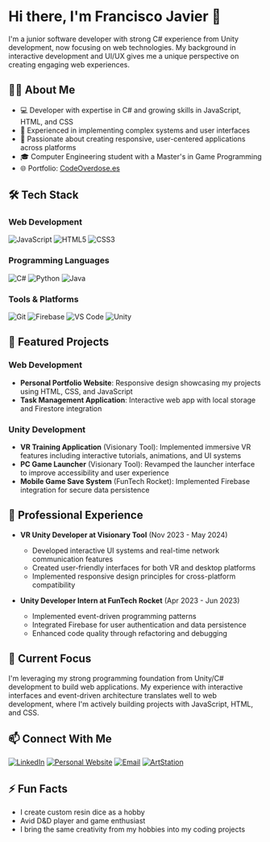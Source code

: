 # Hi there, I'm Francisco Javier 👋

I'm a junior software developer with strong C# experience from Unity development, now focusing on web technologies. My background in interactive development and UI/UX gives me a unique perspective on creating engaging web experiences.

## 👨‍💻 About Me

- 💻 Developer with expertise in C# and growing skills in JavaScript, HTML, and CSS
- 🔧 Experienced in implementing complex systems and user interfaces
- 🌟 Passionate about creating responsive, user-centered applications across platforms
- 🎓 Computer Engineering student with a Master's in Game Programming
- 🌐 Portfolio: [CodeOverdose.es](https://CodeOverdose.es)

## 🛠️ Tech Stack

### Web Development
![JavaScript](https://img.shields.io/badge/-JavaScript-F7DF1E?style=flat&logo=javascript&logoColor=black)
![HTML5](https://img.shields.io/badge/-HTML5-E34F26?style=flat&logo=html5&logoColor=white)
![CSS3](https://img.shields.io/badge/-CSS3-1572B6?style=flat&logo=css3&logoColor=white)

### Programming Languages
![C#](https://img.shields.io/badge/-C%23-239120?style=flat&logo=c-sharp&logoColor=white)
![Python](https://img.shields.io/badge/-Python-3776AB?style=flat&logo=python&logoColor=white)
![Java](https://img.shields.io/badge/-Java-007396?style=flat&logo=java&logoColor=white)

### Tools & Platforms
![Git](https://img.shields.io/badge/-Git-F05032?style=flat&logo=git&logoColor=white)
![Firebase](https://img.shields.io/badge/-Firebase-FFCA28?style=flat&logo=firebase&logoColor=black)
![VS Code](https://img.shields.io/badge/-VS%20Code-007ACC?style=flat&logo=visual-studio-code&logoColor=white)
![Unity](https://img.shields.io/badge/-Unity-000000?style=flat&logo=unity&logoColor=white)

## 🚀 Featured Projects

### Web Development
- **Personal Portfolio Website**: Responsive design showcasing my projects using HTML, CSS, and JavaScript
- **Task Management Application**: Interactive web app with local storage and Firestore integration

### Unity Development
- **VR Training Application** (Visionary Tool): Implemented immersive VR features including interactive tutorials, animations, and UI systems
- **PC Game Launcher** (Visionary Tool): Revamped the launcher interface to improve accessibility and user experience
- **Mobile Game Save System** (FunTech Rocket): Implemented Firebase integration for secure data persistence

## 💼 Professional Experience

- **VR Unity Developer at Visionary Tool** (Nov 2023 - May 2024)
  - Developed interactive UI systems and real-time network communication features
  - Created user-friendly interfaces for both VR and desktop platforms
  - Implemented responsive design principles for cross-platform compatibility

- **Unity Developer Intern at FunTech Rocket** (Apr 2023 - Jun 2023)
  - Implemented event-driven programming patterns
  - Integrated Firebase for user authentication and data persistence
  - Enhanced code quality through refactoring and debugging

## 🌱 Current Focus

I'm leveraging my strong programming foundation from Unity/C# development to build web applications. My experience with interactive interfaces and event-driven architecture translates well to web development, where I'm actively building projects with JavaScript, HTML, and CSS.

## 📫 Connect With Me

[![LinkedIn](https://img.shields.io/badge/-LinkedIn-0077B5?style=flat&logo=linkedin&logoColor=white)](https://linkedin.com/in/frahermur)
[![Personal Website](https://img.shields.io/badge/-Website-000000?style=flat&logo=firefox&logoColor=white)](https://CodeOverdose.es)
[![Email](https://img.shields.io/badge/-Email-D14836?style=flat&logo=gmail&logoColor=white)](mailto:fcojavierhnandez@gmail.com)
[![ArtStation](https://img.shields.io/badge/-ArtStation-13AFF0?style=flat&logo=artstation&logoColor=white)](https://artstation.com/codeoverdose)

## ⚡ Fun Facts

- I create custom resin dice as a hobby
- Avid D&D player and game enthusiast
- I bring the same creativity from my hobbies into my coding projects
